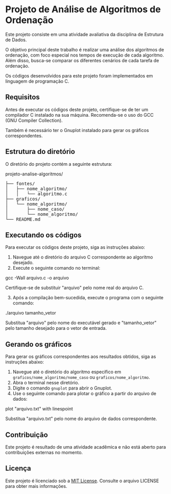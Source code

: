 # Projeto de Análise de Algoritmos de Ordenação

Este projeto consiste em uma atividade avaliativa da disciplina de Estrutura de Dados.

O objetivo principal deste trabalho é realizar uma análise dos algoritmos de ordenação, com foco especial nos tempos de execução de cada algoritmo. Além disso, busca-se comparar os diferentes cenários de cada tarefa de ordenação.

Os códigos desenvolvidos para este projeto foram implementados em linguagem de programação C.

## Requisitos

Antes de executar os códigos deste projeto, certifique-se de ter um compilador C instalado na sua máquina. Recomenda-se o uso do GCC (GNU Compiler Collection).

Também é necessário ter o Gnuplot instalado para gerar os gráficos correspondentes.

## Estrutura do diretório

O diretório do projeto contém a seguinte estrutura:

projeto-analise-algoritmos/

<pre>
├── fontes/
│   ├── nome_algoritmo/
│   │   └── algoritmo.c
├── graficos/
│   └── nome_algoritmo/
│       ├── nome_caso/
│       └── nome_algoritmo/
└── README.md
</pre>


## Executando os códigos

Para executar os códigos deste projeto, siga as instruções abaixo:

1. Navegue até o diretório do arquivo C correspondente ao algoritmo desejado.
2. Execute o seguinte comando no terminal:


gcc -Wall arquivo.c -o arquivo


Certifique-se de substituir "arquivo" pelo nome real do arquivo C.

3. Após a compilação bem-sucedida, execute o programa com o seguinte comando:


./arquivo tamanho_vetor


Substitua "arquivo" pelo nome do executável gerado e "tamanho_vetor" pelo tamanho desejado para o vetor de entrada.

## Gerando os gráficos

Para gerar os gráficos correspondentes aos resultados obtidos, siga as instruções abaixo:

1. Navegue até o diretório do algoritmo específico em `graficos/nome_algoritmo/nome_caso` ou `graficos/nome_algoritmo`.
2. Abra o terminal nesse diretório.
3. Digite o comando `gnuplot` para abrir o Gnuplot.
4. Use o seguinte comando para plotar o gráfico a partir do arquivo de dados:

plot "arquivo.txt" with linespoint


Substitua "arquivo.txt" pelo nome do arquivo de dados correspondente.

## Contribuição

Este projeto é resultado de uma atividade acadêmica e não está aberto para contribuições externas no momento.

## Licença

Este projeto é licenciado sob a [MIT License](https://opensource.org/licenses/MIT). Consulte o arquivo LICENSE para obter mais informações.
